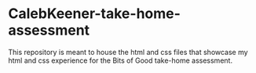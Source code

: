 # CalebKeener-take-home-assessment
This repository is meant to house the html and css files that showcase my html and css experience for the Bits of Good take-home assessment.
